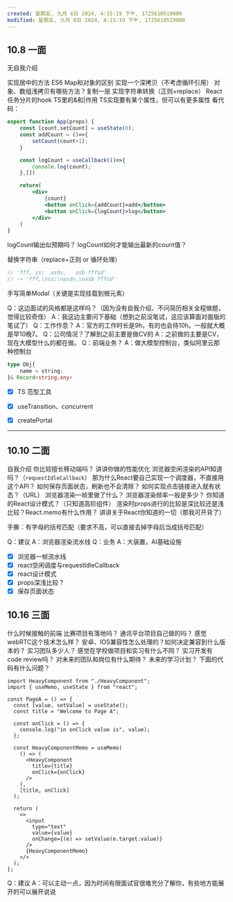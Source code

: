```yaml
---
created: 星期五, 九月 6日 2024, 4:15:19 下午, 1725610519000
modified: 星期五, 九月 6日 2024, 4:15:19 下午, 1725610519000
---
```


## 10.8 一面
无自我介绍

实现居中的方法
ES6 Map和对象的区别
实现一个深拷贝（不考虑循环引用）
对象、数组浅拷贝有哪些方法？复制一层
实现字符串转换（正则+replace）
React任务分片的hook
TS里的&和|作用
TS实现要有某个属性，但可以有更多属性
看代码：
```jsx
export function App(props) {
    const [count,setCount] = useState(0);
    const addCount = ()=>{
        setCount(count+1);
    }

    const logCount = useCallback(()=>{
        console.log(count);
    },[])

    return(
        <div>
            {count}
            <button onClick={addCount}>add</button>
            <button onClick={logCount}>log</button>
        </div>
    )
}
```
logCount输出似预期吗？
logCount如何才能输出最新的count值？

替换字符串（replace+正则 or 循环处理）
```js
// 'fff, ss;  asdv,   asb fffsd'
// -> 'fff,\nss;\nasdv,\nasb fffsd'

```

手写简单Modal（关键是实现挂载到根元素）

Q：这边面试的风格都是这样吗？（因为没有自我介绍、不问简历相关全程做题，觉得比较奇怪）
A：我这边主要问下基础（想到之前没笔试，这应该算面对面版的笔试了）
Q：工作作息？
A：官方的工作时长是9h，有的也会待10h。一般就大概是早10晚7。
Q：公司情况？了解到之前主要是做CV的
A：之前做的主要是CV，现在大模型什么的都在做。
Q：前端业务？
A：做大模型控制台，类似阿里云那种控制台

```ts
type Obj{
	name = string;
}& Record<string,any>
```

- [x] TS 范型工具
- [x] useTransition、concurrent
- [x] createPortal


---

## 10.10 二面
自我介绍
你比较擅长移动端吗？
讲讲你做的性能优化
浏览器空闲渲染的API知道吗？（`requestIdleCallback`）
那为什么React要自己实现一个调度器，不直接用这个API？
如何保存页面状态，刷新也不会清除？
如何实现点击链接进入就有状态？（URL）
浏览器渲染一帧里做了什么？
浏览器渲染频率一般是多少？
你知道的React设计模式？（只知道高阶组件）
渲染时props进行的比较是深比较还是浅比较？React.memo有什么作用？
讲讲关于React你知道的一切（那我可开背了）

手撕：有字母的括号匹配（要求不高，可以直接去掉字母后当成括号匹配）

Q：建议
A：浏览器渲染流水线
Q：业务
A：大装置，AI基础设施


- [x] 浏览器一帧流水线
- [x] react空闲调度与requestIdleCallback
- [x] react设计模式
- [x] props深浅比较？
- [x] 保存页面状态

## 10.16 三面
什么时候接触的前端
比赛项目有落地吗？
通讯平台项目自己做的吗？
感觉webRTC这个技术怎么样？
安卓、IOS兼容性怎么处理的？如何决定兼容到什么版本的？
实习团队多少人？
感觉在学校做项目和实习有什么不同？
实习开发有code review吗？
对未来的团队和岗位有什么期待？
未来的学习计划？
下面的代码有什么问题？
```tsx
import HeavyComponent from "./HeavyComponent";
import { useMemo, useState } from "react";

const PageA = () => {
  const [value, setValue] = useState();
  const title = "Welcome to Page A";

  const onClick = () => {
    console.log("in onClick value is", value);
  };

  const HeavyComponentMemo = useMemo(
    () => (
      <HeavyComponent
        title={title}
        onClick={onClick}
      />
    ),
    [title, onClick]
  );

  return (
    <>
      <input
        type="text"
        value={value}
        onChange={(e) => setValue(e.target.value)}
      />
      {HeavyComponentMemo}
    </>
  );
};
```


Q：建议
A：可以主动一点，因为时间有限面试官很难充分了解你，有些地方能展开的可以展开说说
